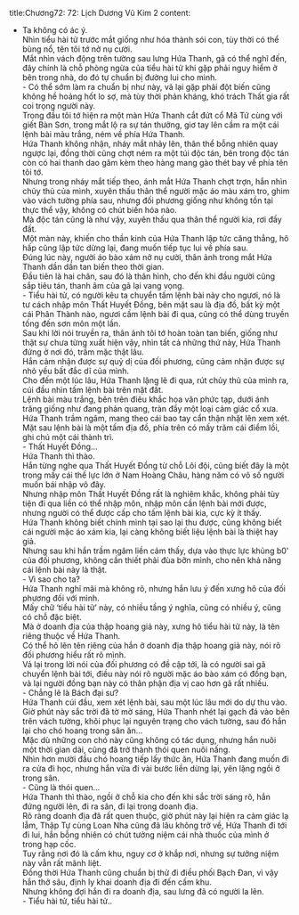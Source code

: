 title:Chương72: 72: Lịch Dương Vũ Kim 2
content:
- Ta không có ác ý.<br>Nhìn tiểu hài tử trước mắt giống như hóa thành sói con, tùy thời có thể bùng nổ, tên tôi tớ nở nụ cười.<br>Mắt nhìn vách động trên tường sau lưng Hứa Thanh, gã có thể nghĩ đến, đây chính là chỗ phòng ngừa của tiểu hài tử khi gặp phải nguy hiểm ở bên trong nhà, do đó tự chuẩn bị đường lui cho mình.<br>- Có thể sớm làm ra chuẩn bị như này, vả lại gặp phải đột biến cũng không hề hoảng hốt lo sợ, mà tùy thời phản kháng, khó trách Thất gia rất coi trọng người này.<br>Trong đầu tôi tớ hiện ra một màn Hứa Thanh cắt đứt cổ Mã Tứ cùng với giết Bàn Sơn, trong mắt lộ ra sự tán thưởng, giơ tay lên cầm ra một cái lệnh bài màu trắng, ném về phía Hứa Thanh.<br>Hứa Thanh không nhận, nháy mắt nhảy lên, thân thể bỗng nhiên quay ngược lại, đồng thời cũng chợt ném ra một túi độc tán, bên trong độc tán còn có hai thanh dao găm kèm theo hàng mang gào thét bay về phía tên tôi tớ.<br>Nhưng trong nháy mắt tiếp theo, ánh mắt Hứa Thanh chợt trợn, hắn nhìn chủy thủ của mình, xuyên thấu thân thể người mặc áo màu xám tro, ghim vào vách tường phía sau, nhưng đối phương giống như không tồn tại thực thể vậy, không có chút biến hóa nào.<br>Mà độc tán cũng là như vậy, xuyên thấu qua thân thể người kia, rơi đầy đất.<br>Một màn này, khiến cho thần kinh của Hứa Thanh lập tức căng thẳng, hô hấp cũng lập tức dừng lại, đang muốn tiếp tục lui về phía sau.<br>Đúng lúc này, người áo bào xám nở nụ cười, thân ảnh trong mắt Hứa Thanh dần dần tan biến theo thời gian.<br>Đầu tiên là hai chân, sau đó là thân hình, cho đến khi đầu người cũng sắp tiêu tán, thanh âm của gã lại vang vọng.<br>- Tiểu hài tử, có người kêu ta chuyển tấm lệnh bài này cho ngươi, nó là tư cách nhập môn Thất Huyết Đồng, bên mặt sau là địa đồ, bất kỳ một cái Phân Thành nào, ngươi cầm lệnh bài đi qua, cũng có thể dùng truyền tống đến sơn môn một lần.<br>Sau khi lời nói truyền ra, thân ảnh tôi tớ hoàn toàn tan biến, giống như thật sự chưa từng xuất hiện vậy, nhìn tất cả những thứ này, Hứa Thanh đứng ở nơi đó, trầm mặc thật lâu.<br>Hắn cảm nhận được sự quỷ dị của đối phương, cũng cảm nhận được sự nhỏ yếu bất đắc dĩ của mình.<br>Cho đến một lúc lâu, Hứa Thanh lặng lẽ đi qua, rút chủy thủ của mình ra, cúi đầu nhìn tấm lệnh bài trên mặt đất.<br>Lệnh bài màu trắng, bên trên điêu khắc hoa văn phức tạp, dưới ánh trăng giống như đang phản quang, tràn đầy một loại cảm giác cổ xưa.<br>Hứa Thanh trầm ngâm, mang theo cái bao tay cẩn thận nhặt lên xem xét.<br>Mặt sau lệnh bài là một tấm địa đồ, phía trên có mấy trăm cái điểm lồi, ghi chú một cái thành trì.<br>- Thất Huyết Đồng...<br>Hứa Thanh thì thào.<br>Hắn từng nghe qua Thất Huyết Đồng từ chỗ Lôi đội, cũng biết đây là một trong mấy cái thế lực lớn ở Nam Hoàng Châu, hàng năm có vô số người muốn bái nhập vô đây.<br>Nhưng nhập môn Thất Huyết Đồng rất là nghiêm khắc, không phải tùy tiện đi qua liền có thể nhập môn, nhập môn cần lệnh bài mới được, nhưng người có thể được cấp cho tấm lệnh bài kia, cực kỳ ít thấy.<br>Hứa Thanh không biết chính mình tại sao lại thu được, cũng không biết cái người mặc áo xám kia, lại càng không biết liệu lệnh bài là thiệt hay giả.<br>Nhưng sau khi hắn trầm ngâm liền cảm thấy, dựa vào thực lực khủng b0' của đối phương, không cần thiết phải đùa bỡn mình, cho nên khả năng cái lệnh bài này là thật.<br>- Vì sao cho ta?<br>Hứa Thanh nghĩ mãi mà không rõ, nhưng hắn lưu ý đến xưng hô của đối phương đối với mình.<br>Mấy chữ ‘tiểu hài tử’ này, có nhiều tầng ý nghĩa, cũng có nhiều ý, cũng có chỗ đặc biệt.<br>Mà ở doanh địa của thập hoang giả này, xưng hô tiểu hài tử này, là tên riêng thuộc về Hứa Thanh.<br>Có thể hô lên tên riêng của hắn ở doanh địa thập hoang giả này, nói rõ đối phương hiểu rất rõ mình.<br>Vả lại trong lời nói của đối phương có đề cập tới, là có người sai gã chuyển lệnh bài tới, điều này nói rõ người mặc áo bào xám có đồng bạn, vả lại người đồng bạn này có thân phận địa vị cao hơn gã rất nhiều.<br>- Chẳng lẽ là Bách đại sư?<br>Hứa Thanh cúi đầu, xem xét lệnh bài, sau một lúc lâu mới do dự thu vào.<br>Giờ phút này sắc trời đã tờ mờ sáng, Hứa Thanh nhét lại gạch đá vào bên trên vách tường, khôi phục lại nguyên trạng cho vách tường, sau đó hắn lại cho chó hoang trong sân ăn...<br>Mặc dù những con chó này cũng không có tác dụng, nhưng hắn nuôi một thời gian dài, cũng đã trở thành thói quen nuôi nấng.<br>Nhìn hơn mười đầu chó hoang tiếp lấy thức ăn, Hứa Thanh đang muốn đi ra cửa đi học, nhưng hắn vừa đi vài bước liền dừng lại, yên lặng ngồi ở trong sân.<br>- Cũng là thói quen...<br>Hứa Thanh thì thào, ngồi ở chỗ kia cho đến khi sắc trời sáng rõ, hắn đứng người lên, đi ra sân, đi lại trong doanh địa.<br>Rõ ràng doanh địa đã rất quen thuộc, giờ phút này lại hiện ra cảm giác lạ lẫm, Thập Tự cùng Loan Nha cũng đã lâu không trở về, Hứa Thanh đi tới đi lui, hắn bỗng nhiên có chút tưởng niệm cái nhà thuốc của mình ở trong hạp cốc.<br>Tuy rằng nơi đó là cấm khu, nguy cơ ở khắp nơi, nhưng sự tưởng niệm này vẫn rất mãnh liệt.<br>Đồng thời Hứa Thanh cũng chuẩn bị thử đi điều phối Bạch Đan, vì vậy hắn thở sâu, định ly khai doanh địa đi đến cấm khu.<br>Nhưng không đợi hắn đi ra doanh địa, sau lưng đã có người la lên.<br>- Tiểu hài tử, tiểu hài tử..<br>